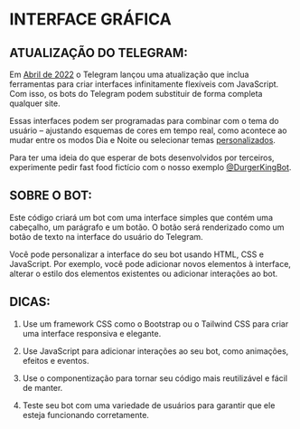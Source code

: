 # INTERFACE GRÁFICA
## ATUALIZAÇÃO DO TELEGRAM:
Em [Abril de 2022](https://telegram.org/blog/notifications-bots/pt-br?ln=a) o Telegram lançou uma atualização que inclua ferramentas para criar interfaces infinitamente flexíveis com JavaScript. Com isso, os bots do Telegram podem substituir de forma completa qualquer site.

Essas interfaces podem ser programadas para combinar com o tema do usuário – ajustando esquemas de cores em tempo real, como acontece ao mudar entre os modos Dia e Noite ou selecionar temas [personalizados](https://telegram.org/blog/protected-content-delete-by-date-and-more/pt-br?ln=a#global-chat-themes-on-android).

Para ter uma ideia do que esperar de bots desenvolvidos por terceiros, experimente pedir fast food fictício com o nosso exemplo [@DurgerKingBot](https://t.me/DurgerKingBot).

## SOBRE O BOT:
Este código criará um bot com uma interface simples que contém uma cabeçalho, um parágrafo e um botão. O botão será renderizado como um botão de texto na interface do usuário do Telegram.

Você pode personalizar a interface do seu bot usando HTML, CSS e JavaScript. Por exemplo, você pode adicionar novos elementos à interface, alterar o estilo dos elementos existentes ou adicionar interações ao bot.

## DICAS:
1. Use um framework CSS como o Bootstrap ou o Tailwind CSS para criar uma interface responsiva e elegante.

2. Use JavaScript para adicionar interações ao seu bot, como animações, efeitos e eventos.

3. Use o componentização para tornar seu código mais reutilizável e fácil de manter.

4. Teste seu bot com uma variedade de usuários para garantir que ele esteja funcionando corretamente.